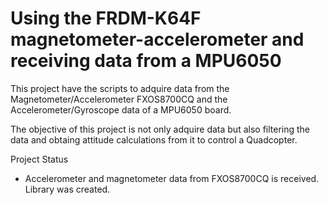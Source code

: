 # Using the FRDM-K64F magnetometer-accelerometer and receiving data from a MPU6050
 
This project have the scripts to adquire data from the Magnetometer/Accelerometer FXOS8700CQ and the Accelerometer/Gyroscope data of a MPU6050 board.

The objective of this project is not only adquire data but also filtering the data and obtaing attitude calculations from it to control a Quadcopter.

Project Status
* Accelerometer and magnetometer data from FXOS8700CQ is received. Library was created.
